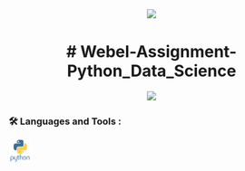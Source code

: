 <div id="header" align="center">
  <a href="#">
      <img src="https://media.giphy.com/media/O2PhyxtkFwCtUO6nen/giphy.gif" width="100"/>
  </a>
</div>
<div id="badges" align="center">
  <h1>
  # Webel-Assignment-Python_Data_Science
  </h1>
<a href="#">
<img src="https://media.giphy.com/media/jdPMeyv9rn0hZHh8n9/giphy.gif" width="250"/>
  </a>
</div>

### :hammer_and_wrench: Languages and Tools :

<div>
  <a href="#">
  <img src="https://github.com/devicons/devicon/blob/master/icons/python/python-original-wordmark.svg" title="Python"  alt="Python" width="40" height="40"/></a>&nbsp;  
</div>
